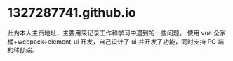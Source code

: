 # 1327287741.github.io
 此为本人主页地址，主要用来记录工作和学习中遇到的一些问题。
 使用 vue 全家桶+webpack+element-ui 开发，自己设计了 ui 并开发了功能，同时支持 PC 端和移动端。
